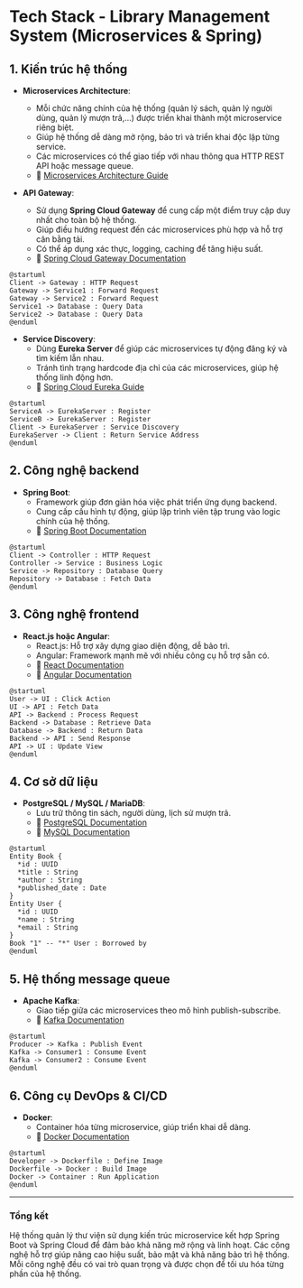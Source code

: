 # Tech Stack - Library Management System (Microservices & Spring)

## 1. Kiến trúc hệ thống
- **Microservices Architecture**: 
  - Mỗi chức năng chính của hệ thống (quản lý sách, quản lý người dùng, quản lý mượn trả,...) được triển khai thành một microservice riêng biệt.
  - Giúp hệ thống dễ dàng mở rộng, bảo trì và triển khai độc lập từng service.
  - Các microservices có thể giao tiếp với nhau thông qua HTTP REST API hoặc message queue.
  - 📖 [Microservices Architecture Guide](https://microservices.io/)

- **API Gateway**: 
  - Sử dụng **Spring Cloud Gateway** để cung cấp một điểm truy cập duy nhất cho toàn bộ hệ thống.
  - Giúp điều hướng request đến các microservices phù hợp và hỗ trợ cân bằng tải.
  - Có thể áp dụng xác thực, logging, caching để tăng hiệu suất.
  - 📖 [Spring Cloud Gateway Documentation](https://docs.spring.io/spring-cloud-gateway/docs/current/reference/html/)

```plantuml
@startuml
Client -> Gateway : HTTP Request
Gateway -> Service1 : Forward Request
Gateway -> Service2 : Forward Request
Service1 -> Database : Query Data
Service2 -> Database : Query Data
@enduml
```

- **Service Discovery**:
  - Dùng **Eureka Server** để giúp các microservices tự động đăng ký và tìm kiếm lẫn nhau.
  - Tránh tình trạng hardcode địa chỉ của các microservices, giúp hệ thống linh động hơn.
  - 📖 [Spring Cloud Eureka Guide](https://cloud.spring.io/spring-cloud-netflix/reference/html/)

```plantuml
@startuml
ServiceA -> EurekaServer : Register
ServiceB -> EurekaServer : Register
Client -> EurekaServer : Service Discovery
EurekaServer -> Client : Return Service Address
@enduml
```

## 2. Công nghệ backend
- **Spring Boot**:
  - Framework giúp đơn giản hóa việc phát triển ứng dụng backend.
  - Cung cấp cấu hình tự động, giúp lập trình viên tập trung vào logic chính của hệ thống.
  - 📖 [Spring Boot Documentation](https://docs.spring.io/spring-boot/docs/current/reference/html/)

```plantuml
@startuml
Client -> Controller : HTTP Request
Controller -> Service : Business Logic
Service -> Repository : Database Query
Repository -> Database : Fetch Data
@enduml
```

## 3. Công nghệ frontend
- **React.js hoặc Angular**:
  - React.js: Hỗ trợ xây dựng giao diện động, dễ bảo trì.
  - Angular: Framework mạnh mẽ với nhiều công cụ hỗ trợ sẵn có.
  - 📖 [React Documentation](https://reactjs.org/docs/getting-started.html)
  - 📖 [Angular Documentation](https://angular.io/docs)

```plantuml
@startuml
User -> UI : Click Action
UI -> API : Fetch Data
API -> Backend : Process Request
Backend -> Database : Retrieve Data
Database -> Backend : Return Data
Backend -> API : Send Response
API -> UI : Update View
@enduml
```

## 4. Cơ sở dữ liệu
- **PostgreSQL / MySQL / MariaDB**:
  - Lưu trữ thông tin sách, người dùng, lịch sử mượn trả.
  - 📖 [PostgreSQL Documentation](https://www.postgresql.org/docs/)
  - 📖 [MySQL Documentation](https://dev.mysql.com/doc/)

```plantuml
@startuml
Entity Book {
  *id : UUID
  *title : String
  *author : String
  *published_date : Date
}
Entity User {
  *id : UUID
  *name : String
  *email : String
}
Book "1" -- "*" User : Borrowed by
@enduml
```

## 5. Hệ thống message queue
- **Apache Kafka**:
  - Giao tiếp giữa các microservices theo mô hình publish-subscribe.
  - 📖 [Kafka Documentation](https://kafka.apache.org/documentation/)

```plantuml
@startuml
Producer -> Kafka : Publish Event
Kafka -> Consumer1 : Consume Event
Kafka -> Consumer2 : Consume Event
@enduml
```

## 6. Công cụ DevOps & CI/CD
- **Docker**:
  - Container hóa từng microservice, giúp triển khai dễ dàng.
  - 📖 [Docker Documentation](https://docs.docker.com/)

```plantuml
@startuml
Developer -> Dockerfile : Define Image
Dockerfile -> Docker : Build Image
Docker -> Container : Run Application
@enduml
```

---
### Tổng kết
Hệ thống quản lý thư viện sử dụng kiến trúc microservice kết hợp Spring Boot và Spring Cloud để đảm bảo khả năng mở rộng và linh hoạt. Các công nghệ hỗ trợ giúp nâng cao hiệu suất, bảo mật và khả năng bảo trì hệ thống. Mỗi công nghệ đều có vai trò quan trọng và được chọn để tối ưu hóa từng phần của hệ thống.

